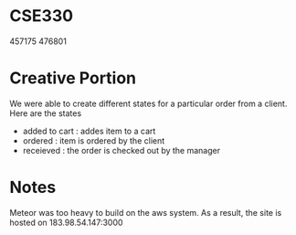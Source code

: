 # CSE330

457175
476801

# Creative Portion
We were able to create different states for a particular order from a client.
Here are the states
- added to cart : addes item to a cart
- ordered : item is ordered by the client
- receieved : the order is checked out by the manager

# Notes
Meteor was too heavy to build on the aws system. As a result, the site is hosted on 183.98.54.147:3000